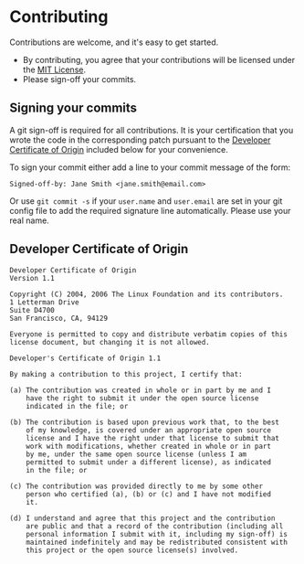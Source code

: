 # Contributing

Contributions are welcome, and it's easy to get started.

* By contributing, you agree that your contributions will be licensed under the [MIT License](LICENSE.md).
* Please sign-off your commits.

## Signing your commits

A git sign-off is required for all contributions. It is your certification that you wrote the code in the corresponding patch pursuant to the 
[Developer Certificate of Origin](http://developercertificate.org/) included below for your convenience.

To sign your commit either add a line to your commit message of the form:

    Signed-off-by: Jane Smith <jane.smith@email.com>

Or use `git commit -s` if your `user.name` and `user.email` are set in your git config file to add the required signature line automatically.
Please use your real name.

## Developer Certificate of Origin

```
Developer Certificate of Origin
Version 1.1

Copyright (C) 2004, 2006 The Linux Foundation and its contributors.
1 Letterman Drive
Suite D4700
San Francisco, CA, 94129

Everyone is permitted to copy and distribute verbatim copies of this
license document, but changing it is not allowed.

Developer's Certificate of Origin 1.1

By making a contribution to this project, I certify that:

(a) The contribution was created in whole or in part by me and I
    have the right to submit it under the open source license
    indicated in the file; or

(b) The contribution is based upon previous work that, to the best
    of my knowledge, is covered under an appropriate open source
    license and I have the right under that license to submit that
    work with modifications, whether created in whole or in part
    by me, under the same open source license (unless I am
    permitted to submit under a different license), as indicated
    in the file; or

(c) The contribution was provided directly to me by some other
    person who certified (a), (b) or (c) and I have not modified
    it.

(d) I understand and agree that this project and the contribution
    are public and that a record of the contribution (including all
    personal information I submit with it, including my sign-off) is
    maintained indefinitely and may be redistributed consistent with
    this project or the open source license(s) involved.
```
